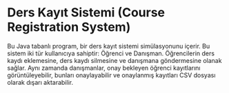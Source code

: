 # Ders Kayıt Sistemi (Course Registration System)
 
Bu Java tabanlı program, bir ders kayıt sistemi simülasyonunu içerir. Bu sistem iki tür kullanıcıya sahiptir: Öğrenci ve Danışman. Öğrencilerin ders kaydı eklemesine, ders kaydı silmesine ve danışmana göndermesine olanak sağlar. Aynı zamanda danışmanlar, onay bekleyen öğrenci kayıtlarını görüntüleyebilir, bunları onaylayabilir ve onaylanmış kayıtları CSV dosyası olarak dışarı aktarabilir.
